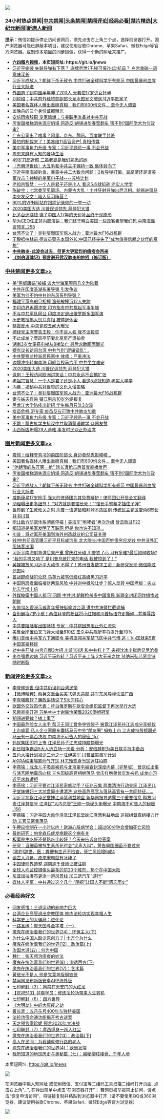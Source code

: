 ![](https://raw.githubusercontent.com/fqnews/bnews/master/64photo/fqnews-qr.jpg)

<div id="tt">
<h3>24小时热点禁闻|<a href="#%E4%B8%AD%E5%85%B1%E7%A6%81%E9%97%BB%E6%9B%B4%E5%A4%9A%E6%96%87%E7%AB%A0">中共禁闻</a>|<a href="#%E5%9B%BE%E7%89%87%E6%96%B0%E9%97%BB%E6%9B%B4%E5%A4%9A%E6%96%87%E7%AB%A0">头条禁闻</a>|<a href="#%E6%96%B0%E9%97%BB%E8%AF%84%E8%AE%BA%E6%9B%B4%E5%A4%9A%E6%96%87%E7%AB%A0">禁闻评论|<a href="#%E5%BF%85%E7%9C%8B%E7%BB%8F%E5%85%B8%E5%A5%BD%E6%96%87">经典必看|<a href="/video.md#%E7%A6%81%E7%89%87%E7%B2%BE%E9%80%89">禁片精选</a>|<a href="https://github.com/fqnews/djy/blob/master/gb/nf1351518.md#1">大纪元新闻</a>|<a href="https://github.com/fqnews/ntdtv/blob/master/gb/prog204.md#1">新唐人新闻</a></h3>
<div><b>提示：</b>微信如提示停止访问该网页，须先点击右上角三个点，选择浏览器打开。国产浏览器可能已屏蔽本项目，建议使用谷歌Chrome、苹果Safari、微软Edge等官方浏览器。或<a href="https://github.com/fqnews/bnews/blob/master/%E5%88%B6%E4%BD%9Cgit%E7%A6%81%E9%97%BB%E9%95%9C%E5%83%8F.md">制作本项目的同步镜像</a>，获得一个新的网址来推广。</div>
<ul>
<li><b><a href="http://d1.bdrive.tk/64.mp4" target="_blank">六四图片视频</a>，本页短网址: https://git.io/jnews</b></li>
<li><a href="/cbnews/20200830/1388250.md">习近平偷袭 失踪导弹有下落？ 底牌尽泄?无秘可保?出动航母？ 白宫重磅一语意味深长</a></li>
<li><a href="/topimagenews/20200831/1388357.md">习近平成敌人？朝鲜下杀无赦令 中共打破全球科学所有规范 中国最暴利血腥行业大跃进</a></li>
<li><a href="/baitai/20200830/1388294.md">外国男子到中国半年睡了200人 无套使17岁少女怀孕</a></li>
<li><a href="/comments/20200830/1388303.md">刘锐绍：中共前外经贸部副部长龙永图发文暗讽习近平败家子</a></li>
<li><a href="/topimagenews/20200831/1388449.md">美国著名媒体人曝出重磅真相：我们有800份文件… 至今无人调查</a></li>
<li><a href="/ssgc/20200831/1388501.md">孟晚舟的三个身份证都曝光</a></li>
<li><a href="/worldnews/20200831/1388432.md">安倍因病辞职 专家惊爆：与美联手准备对中共开战</a></li>
<li><a href="/topimagenews/20200831/1388362.md">厉害国楼梯消失酒店坍塌 网造反!胡锡进华春莹翻车 猜不到?国际学术为何政审?</a></li>
<li><a href="/baitai/20200831/1388373.md">广东公司出了啥事？阿里、京东、腾讯、百度联手封杀</a></li>
<li><a href="/bannedvideo/20200831/1388608.md">最怕的制裁来了！美冻结11高官资产| 真相传媒</a></li>
<li><a href="/cbnews/20200831/1388396.md">美中军事角力升级 专家：习近平顾忌一事 不会开战</a></li>
<li><a href="/lishi/20200831/1388436.md">周恩来鲜有人知的奢华生活</a></li>
<li><a href="/yule/20200831/1388387.md">49岁刀郎近照 二婚老婆是我们熟悉的她</a></li>
<li><a href="/ssgc/20200831/1388414.md">〖兲朝浮世绘〗大五毛和中共主子保持一致 集体转向了</a></li>
<li><a href="/bannedvideo/20200831/1388500.md">习近平南海被钓鱼，暴露中共二大致命问题；2枚导弹打偏，豆腐渣还是遭美军攻击？神秘的美军电子战----苏特计划</a></li>
<li><a href="/cbnews/20200831/1388468.md">老祖宗智慧：一个人是君子还是小人 看这5点就知道 老实人学学</a></li>
<li><a href="/bannedvideo/20200831/1388422.md">陈破空：七常委罕见同场。内蒙古大乱！土共狂射导弹出尽洋相。胡锡进司马南突发反文！暗入反习阵营？</a></li>
<li><a href="/fanqiang/20200831/1388343.md">90%的VPN网站在跟踪记录你的一举一动</a></li>
<li><a href="/cbnews/20200831/1388575.md">2020美国大选 川普民调领先 拜登犯大错</a></li>
<li><a href="/baitai/20200831/1388556.md">比茅台还赚钱 骗了中国人17年的天价补品终于现原形</a></li>
<li><a href="/comments/20200831/1388537.md">华为CEO任正非内部演讲：我们终于明白美国一些政客希望我们死 中南海谣言预言_258</a></li>
<li><a href="/cbnews/20200831/1388431.md">台湾不让了！吴钊燮曝国军惊人战力：亚洲最大F16战机群</a></li>
<li><a href="/headline/20200830/1388273.md">王毅抵柏林前 德议员警告本国外长:中国已经丧失了“成为值得信赖之伙伴的资格”</a></li>
<li><b><a href="/comments/20200211/1275071.md" target="_blank">中共肺炎-此波会过去，但更大更猛烈的瘟疫会再来</a></b></li>
<li><b><a href="/comments/20200207/1272816.md" target="_blank">《刘伯温碑记》预言避开武汉肺炎的妙招（修订版）</a></b></li>
</ul>
</div>

<div class="catlist">
<h3><a href="/cbnews/" target="_blank">中共禁闻</a><span><a href="/cbnews/" target="_blank" rel="nofollow">更多文章>></a></span></h3>
<ul>
<li><a href="/cbnews/20200831/1388739.md" target="_blank">美“男版唐娟”被捕 该大学海军项目几全为陆籍</a></li>
<li><a href="/cbnews/20200831/1388724.md" target="_blank">中共在印度圣湖布署导弹 引发争议</a></li>
<li><a href="/cbnews/20200831/1388713.md" target="_blank">美军为何不怕中共的东风系列导弹？</a></li>
<li><a href="/cbnews/20200831/1388712.md" target="_blank">福建平潭岛船只相撞 渔船被撞沉12人失踪</a></li>
<li><a href="/cbnews/20200831/1388701.md" target="_blank">中印边界再爆冲突 印方指责中共挑起军事争端</a></li>
<li><a href="/cbnews/20200831/1388700.md" target="_blank">不与中共军队同台 印度决定退出俄罗斯多国军演</a></li>
<li><a href="/cbnews/20200831/1388699.md" target="_blank">历史教授揭大饥荒真相 被停退休金</a></li>
<li><a href="/cbnews/20200831/1388693.md" target="_blank">蔡霞反水 中央党校丑闻大曝光</a></li>
<li><a href="/cbnews/20200831/1388692.md" target="_blank">德绿党主席警告王毅：你不谈人权 我不谈投资</a></li>
<li><a href="/cbnews/20200831/1388676.md" target="_blank">不止成龙？贾跃亭前妻北京房产遭拍卖</a></li>
<li><a href="/cbnews/20200831/1388675.md" target="_blank">湖南3岁女童搭电梯从8楼坠亡 最后求助画面曝光</a></li>
<li><a href="/cbnews/20200831/1388647.md" target="_blank">捷克议长访问台湾 中共气到“逻辑错乱”…</a></li>
<li><a href="/cbnews/20200831/1388646.md" target="_blank">中共警察监控装居民家中 律师：严重违法</a></li>
<li><a href="/cbnews/20200831/1388603.md" target="_blank">边境冲突转向南海 印舰监视马六甲 中共坐立难安</a></li>
<li><a href="/cbnews/20200831/1388575.md" target="_blank">2020美国大选 川普民调领先 拜登犯大错</a></li>
<li><a href="/cbnews/20200831/1388566.md" target="_blank">讽刺！王毅访问欧洲讲笑话：中共永远不会搞扩张</a></li>
<li><a href="/cbnews/20200831/1388468.md" target="_blank">老祖宗智慧：一个人是君子还是小人 看这5点就知道 老实人学学</a></li>
<li><a href="/cbnews/20200831/1388442.md" target="_blank">内幕：揭秘中共对世界的文化入侵策略</a></li>
<li><a href="/cbnews/20200831/1388431.md" target="_blank">台湾不让了！吴钊燮曝国军惊人战力：亚洲最大F16战机群</a></li>
<li><a href="/cbnews/20200831/1388430.md" target="_blank">妻与姊夫有染 镇江男杀10岁外甥报复</a></li>
<li><a href="/cbnews/20200831/1388409.md" target="_blank">黑龙江大学防疫出新招 学生每月只洗3次澡</a></li>
<li><a href="/cbnews/20200831/1388408.md" target="_blank">疫苗危机 沪专家:疫苗反应可致中共肺炎加重</a></li>
<li><a href="/cbnews/20200831/1388396.md" target="_blank">美中军事角力升级 专家：习近平顾忌一事 不会开战</a></li>
<li><a href="/cbnews/20200831/1388395.md" target="_blank">不跪！蒙古族学生抗议中共取消蒙语教学 众网友赞</a></li>
<li><a href="/cbnews/20200831/1388363.md" target="_blank">山西饭店坍塌29人遇难 事发时民众正办酒席</a></li>

</ul>
</div>
<div class="catlist">
<h3><a href="/topimagenews/" target="_blank">图片新闻</a><span><a href="/topimagenews/" target="_blank" rel="nofollow">更多文章>></a></span></h3>
<ul>
<li><a href="/topimagenews/20200831/1388627.md" target="_blank">震惊！给拜登背书的前国防部长 身边竟然鬼影幢幢&#8230;</a></li>
<li><a href="/topimagenews/20200831/1388449.md" target="_blank">美国著名媒体人曝出重磅真相：我们有800份文件… 至今无人调查</a></li>
<li><a href="/topimagenews/20200831/1388426.md" target="_blank">“他朝我的头开第一枪” 馆长遭枪击后首度直播发声</a></li>
<li><a href="/topimagenews/20200831/1388362.md" target="_blank">厉害国楼梯消失酒店坍塌 网造反!胡锡进华春莹翻车 猜不到?国际学术为何政审?</a></li>
<li><a href="/topimagenews/20200831/1388357.md" target="_blank">习近平成敌人？朝鲜下杀无赦令 中共打破全球科学所有规范 中国最暴利血腥行业大跃进</a></li>
<li><a href="/topimagenews/20200830/1388071.md" target="_blank">威斯康星17岁枪手 强大的律师团为其免费辩护！律师团公开信全文翻译</a></li>
<li><a href="/topimagenews/20200830/1388032.md" target="_blank">助理曝出更多细节！ “对方就是要馆长死！”“馆长手臂粗才挡住子弹”</a></li>
<li><a href="/topimagenews/20200829/1387868.md" target="_blank">世界到了生死攸关之时 川普一语道破和拜登本质区别 传统民主党区变色6市长背书川普</a></li>
<li><a href="/topimagenews/20200829/1387710.md" target="_blank">能让敌方防空体系彻底停摆！美海军“咆哮者”再次升级 曾击败过F22</a></li>
<li><a href="/topimagenews/20200829/1387697.md" target="_blank">都知道是美军发明了互联网 但是 你也许不知道…</a></li>
<li><a href="/topimagenews/20200829/1387452.md" target="_blank">川普：将对离开美国到海外创造就业的公司征关税</a></li>
<li><a href="/topimagenews/20200828/1387286.md" target="_blank">钱!中共前高官曝习近平目标成泡影 北大院长:中国百姓很穷应发钱 中共没外汇阻陆客出国</a></li>
<li><a href="/topimagenews/20200828/1387239.md" target="_blank">习近平南海射导弹后果严重 曾庆红死磕 川普铁了心 习有多难?最后如何收场?</a></li>
<li><a href="/topimagenews/20200828/1387154.md" target="_blank">“我的手机又响了 是川普总统打来的电话 我被惊到了！”</a></li>
<li><a href="/topimagenews/20200827/1386825.md" target="_blank">英媒被放风习近平大动作 不得了！苏州首发数字工资！新研究发现:微信能过滤图片</a></li>
<li><a href="/topimagenews/20200827/1386824.md" target="_blank">首战即终战犯众怒 马英九被骂低级红高级黑习近平</a></li>
<li><a href="/topimagenews/20200827/1386771.md" target="_blank">中国购房者面临楼财两空风险 中共对中概股让步？惊人反转 中国老板：失业比去年增十倍</a></li>
<li><a href="/topimagenews/20200827/1386697.md" target="_blank">外媒披露中国人都问1问题 中共封:朝鲜枪杀多中国渔民 新疆全封闭网炸锅惨过朝鲜</a></li>
<li><a href="/topimagenews/20200827/1386650.md" target="_blank">传逾10名香港示威青年搭快艇偷渡台湾 遭中共海警拦截逮捕</a></li>
<li><a href="/topimagenews/20200827/1386649.md" target="_blank">当街霸凌7岁小孩！两位拜登的粉丝将小红帽和川普标语夺走撕碎…并羞辱路人</a></li>
<li><a href="/topimagenews/20200827/1386619.md" target="_blank">中共要阻陆客出国赌钱 专家：中共财困想阻止外汇流失</a></li>
<li><a href="/topimagenews/20200827/1386557.md" target="_blank">美售台岸置鱼叉飞弹大增至810亿 击杀中共舰艇率将提升至70%</a></li>
<li><a href="/topimagenews/20200827/1386288.md" target="_blank">曝川普给中共军方下通牒令 美机直闯共军禁飞区中共气懵 逃！1小国就来5百中国富豪移民</a></li>
<li><a href="/topimagenews/20200826/1386183.md" target="_blank">对中共开战 白宫自爆3大招 川普1句话 和中共杠上了 央视沈冰出狱后显尽沧桑</a></li>
<li><a href="/topimagenews/20200826/1386158.md" target="_blank">李克强靠边站 习近平玩的转？习近平亲上阵 2大无米之炊 14纳米弘芯资金链随时断裂</a></li>

</ul>
</div>
<div class="catlist">
<h3><a href="/comments/" target="_blank">新闻评论</a><span><a href="/comments/" target="_blank" rel="nofollow">更多文章>></a></span></h3>
<ul>
<li><a href="/comments/20200831/1388729.md" target="_blank">李登辉逝世 但中共仍误判台湾民情</a></li>
<li><a href="/comments/20200831/1388728.md" target="_blank">【微博精粹】蔡英文重金买美飞弹灭共舰 共军东风导弹快递广西</a></li>
<li><a href="/comments/20200831/1388719.md" target="_blank">李克强服软？廉政讲话说了5次习核心</a></li>
<li><a href="/comments/20200831/1388718.md" target="_blank">欧盟外交政策代表：吁白俄罗斯在欧安合组织监督下再次举行大选</a></li>
<li><a href="/comments/20200831/1388717.md" target="_blank">风趣直率开道 苏格兰护士谢嘉怡荣膺2020港姐冠军</a></li>
<li><a href="/comments/20200831/1388706.md" target="_blank">胡锡进要栽？摊上事了</a></li>
<li><a href="/comments/20200831/1388696.md" target="_blank">中国最危险女人出手 帮习王同江曾争夺钱袋子 披露江泽民孙江志成分享蚂蚁上市盛宴 私人企业家股东囊括马云中外“朋友圈” 蚂蚁上市 江志成持股额曝光 马云有一票否决权 中南海不可告人的秘密_157</a></li>
<li><a href="/comments/20200831/1388695.md" target="_blank">蚂蚁集团即将上市 江泽民孙子江志成持股额曝光</a></li>
<li><a href="/comments/20200831/1388694.md" target="_blank">新日相争霸战5大人选立场一次看 分析：安倍辞职为美日联手抗中备战</a></li>
<li><a href="/comments/20200831/1388688.md" target="_blank">五角大楼计划减少三分之一驻伊美军 川普证实撤军计划</a></li>
<li><a href="/comments/20200831/1388687.md" target="_blank">AKIRA结束隔离帅气开球 林志玲现身当球迷狂拍照</a></li>
<li><a href="/comments/20200831/1388670.md" target="_blank">李燕铭：成龙儿子吸毒被抓与北京豪宅被查封深度内幕（完整版） 曾庆红出事与演艺圈地震风向标 三名国级高官相继落马 曾庆红胞弟曾庆淮被抓 成龙向习近平求救遭拒</a></li>
<li><a href="/comments/20200831/1388659.md" target="_blank">李燕铭：习近平要对江泽民家族动手？征兆云集 两类清洗行动交织 江泽民儿子堂妹姘妇三大地盘同步遭清洗 这些高危高官与落马高官有一共同特征……</a></li>
<li><a href="/comments/20200831/1388658.md" target="_blank">习近平视察江泽民堂妹江泽慧利益地盘 新华网报导透露三个重要信息 释放问责江泽慧信号 江泽民“大内总管”王刚一隐秘头衔曝光 中南海不可告人的秘密_156</a></li>
<li><a href="/comments/20200831/1388653.md" target="_blank">李燕铭：习近平四大动作清洗江泽民堂妹江泽慧利益地盘 巡视组督查组接力行动 五官员密集落马</a></li>
<li><a href="/comments/20200831/1388652.md" target="_blank">午睡应控制在一小时以内！欧洲心脏病学会：超过60分钟会增加死亡风险</a></li>
<li><a href="/comments/20200831/1388651.md" target="_blank">最新研究：帕金森氏症发病跟这个病有关</a></li>
<li><a href="/comments/20200831/1388650.md" target="_blank">板栗是生吃好还是熟吃比较好？今天来告诉各位答案</a></li>
<li><a href="/comments/20200831/1388631.md" target="_blank">研究：当细菌被抗生素杀死时会“尖声大叫”，警告周围细菌不要过来</a></li>
<li><a href="/comments/20200831/1388630.md" target="_blank">[黑豹]辞世，医：粪便有血还不检查，死亡风险增6成4</a></li>
<li><a href="/comments/20200831/1388629.md" target="_blank">谈古人消暑，原来宋朝就有冰棒了</a></li>
<li><a href="/comments/20200831/1388614.md" target="_blank">中国律师界遭整 湖南逾千律师证被注销</a></li>
<li><a href="/comments/20200831/1388610.md" target="_blank">全球人均监控摄像头最多的前20个城市，18个在中国大陆</a></li>
<li><a href="/comments/20200831/1388598.md" target="_blank">尼亚加拉瀑布更添一道风景线 加三退汽车“游行”</a></li>
<li><a href="/comments/20200831/1388590.md" target="_blank">媒体人李军：中共通过这个几个 “阴招”让国人不断“遗忘历史”</a></li>

</ul>
</div>

<div class="catlist">
<h3>必看经典好文</h3>
<ul>
<li><a href="/cbnews/20200126/1265515.md" target="_blank">网友感悟：三退运动的影响力巨大</a></li>
<li><a href="/comments/20200528/1335859.md" target="_blank">台湾企业高管退出宗教团体 修炼法轮功实现幸福人生</a></li>
<li><a href="/comments/20200605/783246.md" target="_blank">科学史上的大骗局：进化论</a></li>
<li><a href="/tculture/20160806/568214.md" target="_blank">一路圣缘：摩天国与金字塔（一）</a></li>
<li><a href="/cbnews/20180907/994846.md" target="_blank">魔鬼在统治着我们的世界(24)：环保主义(下)</a></li>
<li><a href="/ssgc/20200715/1360940.md" target="_blank">为什么中国人缺少原创力？| 十万个为什么</a></li>
<li><a href="/topimagenews/20180601/951286.md" target="_blank">魔鬼在统治着我们的世界(12)：政治篇(上)</a></li>
<li><a href="/cbnews/20180311/913065.md" target="_blank">治国大道(五)：何为中国</a></li>
<li><a href="/comments/20200224/1282494.md" target="_blank">魏仁：张天师治瘟疫的妙法</a></li>
<li><a href="/topimagenews/20180527/948714.md" target="_blank">魔鬼在统治着我们的世界(8)：渗透西方(下)</a></li>
<li><a href="/topimagenews/20180620/960677.md" target="_blank">魔鬼在统治着我们的世界(17)：艺术篇</a></li>
<li><a href="/lifebaike/20190522/1131765.md" target="_blank">黄继光不是人 他是党莱坞版钢铁侠</a></li>
<li><a href="/comments/20200627/783266.md" target="_blank">禁闻网发布新版安卓APP海外版</a></li>
<li><a href="/comments/20200816/1381057.md" target="_blank">七印解封（3）：拘禁在天安门的大红龙</a></li>
<li><a href="/cbnews/20200518/1330564.md" target="_blank">【庆祝513】非裔学员：修炼法轮功带来人生转机</a></li>
<li><a href="/comments/20200819/1382591.md" target="_blank">七印解封（6）：西方世界</a></li>
<li><a href="/comments/20200203/1269785.md" target="_blank">《大明劫》中的大瘟疫之劫</a></li>
<li><a href="/comments/20200713/1359796.md" target="_blank">曹长青：五月花号400年与独特美国</a></li>
<li><a href="/tculture/20121025/73079.md" target="_blank">法轮功宿命通功能揭开考古谜案</a></li>
<li><a href="/topimagenews/20200513/1327828.md" target="_blank">天才预言家珍妮 预言2020年大决战</a></li>
<li><a href="/comments/20200820/1383036.md" target="_blank">七印解封（7）：摩西纵身一跃入红尘</a></li>
<li><a href="/topimagenews/20180602/951960.md" target="_blank">魔鬼在统治着我们的世界(13)：政治篇(下)</a></li>
<li><a href="/tculture/20121023/72121.md" target="_blank">高人在民间：为我铺就修行路的老人</a></li>
<li><a href="/topimagenews/20180522/946266.md" target="_blank">魔鬼在统治着我们的世界(4)：欧洲发端</a></li>
<li><a href="/topimagenews/20171210/868397.md" target="_blank">我所知道的地球历史与奥秘篇（七）：揭秘柳枝接骨、千年人参</a></li>

</ul>
</div>

本页短网址: https://git.io/jnews

![](https://raw.githubusercontent.com/fqnews/bnews/master/64photo/fqnews-qr.jpg)

在浏览器中输入短网址 或使用微信、支付宝等二维码工具扫描二维码打开页面, 点击右上角"...", 在弹出菜单中点击“在浏览器打开”； 若网页被举报禁止访问，请点击“恢复申请访问”，将链接复制并粘贴到浏览器中打开（请不要使用QQ或360浏览器，建议使用谷歌Chrome、苹果Safari、微软Edge等官方浏览器）

![](https://raw.githubusercontent.com/fqnews/bnews/master/64photo/wx.jpg)